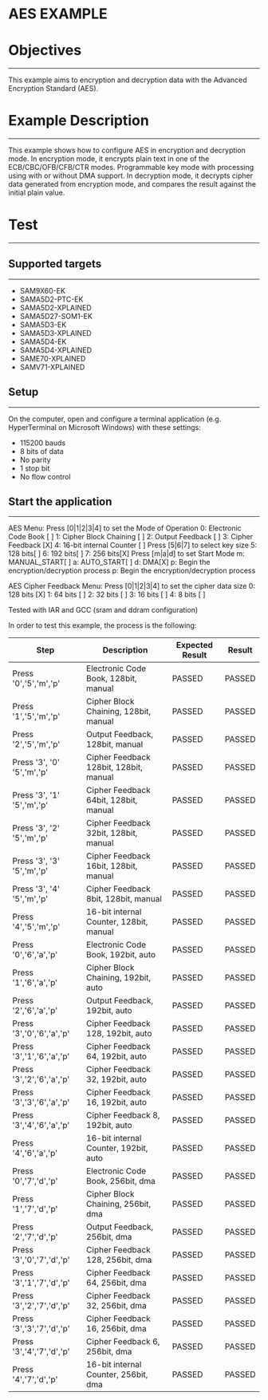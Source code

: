 AES EXAMPLE
============

# Objectives
------------
This example aims to encryption and decryption data with the Advanced
Encryption Standard (AES).

# Example Description
---------------------
This example shows how to configure AES in encryption and decryption mode. In
encryption mode, it encrypts plain text in one of the ECB/CBC/OFB/CFB/CTR
modes.
Programmable key mode with processing using with or without DMA support.
In decryption mode, it decrypts cipher data generated from encryption mode,
and compares the result against the initial plain value.

# Test
------
## Supported targets
--------------------
* SAM9X60-EK
* SAMA5D2-PTC-EK
* SAMA5D2-XPLAINED
* SAMA5D27-SOM1-EK
* SAMA5D3-EK
* SAMA5D3-XPLAINED
* SAMA5D4-EK
* SAMA5D4-XPLAINED
* SAME70-XPLAINED
* SAMV71-XPLAINED

## Setup
--------
On the computer, open and configure a terminal application
(e.g. HyperTerminal on Microsoft Windows) with these settings:
 - 115200 bauds
 - 8 bits of data
 - No parity
 - 1 stop bit
 - No flow control

## Start the application
------------------------

AES Menu:
Press [0|1|2|3|4] to set the Mode of Operation
   0: Electronic Code Book    [ ]
   1: Cipher Block Chaining   [ ]
   2: Output Feedback         [ ]
   3: Cipher Feedback         [X]
   4: 16-bit internal Counter [ ]
Press [5|6|7] to select key size
   5: 128 bits[ ]  6: 192 bits[ ]  7: 256 bits[X]
Press [m|a|d] to set Start Mode
   m: MANUAL_START[ ]  a: AUTO_START[ ]  d: DMA[X]
   p: Begin the encryption/decryption process
   p: Begin the encryption/decryption process

AES Cipher Feedback Menu:
Press [0|1|2|3|4] to set the cipher data size
   0: 128 bits [X]
   1: 64 bits [ ]
   2: 32 bits [ ]
   3: 16 bits [ ]
   4: 8 bits [ ]

Tested with IAR and GCC (sram and ddram configuration)

In order to test this example, the process is the following:

Step | Description | Expected Result | Result
-----|-------------|-----------------|-------
Press '0','5','m','p' | Electronic Code Book, 128bit, manual| PASSED | PASSED
Press '1','5','m','p' |  Cipher Block Chaining, 128bit, manual| PASSED | PASSED
Press '2','5','m','p' | Output Feedback, 128bit, manual| PASSED | PASSED
Press '3', '0' '5','m','p' | Cipher Feedback 128bit, 128bit, manual| PASSED | PASSED
Press '3', '1' '5','m','p' | Cipher Feedback 64bit, 128bit, manual| PASSED | PASSED
Press '3', '2' '5','m','p' | Cipher Feedback 32bit, 128bit, manual| PASSED | PASSED
Press '3', '3' '5','m','p' | Cipher Feedback 16bit, 128bit, manual| PASSED | PASSED
Press '3', '4' '5','m','p' | Cipher Feedback 8bit, 128bit, manual| PASSED | PASSED
Press '4','5','m','p' | 16-bit internal Counter, 128bit, manual| PASSED | PASSED
Press '0','6','a','p' | Electronic Code Book, 192bit, auto| PASSED | PASSED
Press '1','6','a','p' |  Cipher Block Chaining, 192bit, auto| PASSED | PASSED
Press '2','6','a','p' | Output Feedback, 192bit, auto| PASSED | PASSED
Press '3','0','6','a','p' | Cipher Feedback 128, 192bit, auto| PASSED | PASSED
Press '3','1','6','a','p' | Cipher Feedback 64, 192bit, auto| PASSED | PASSED
Press '3','2','6','a','p' | Cipher Feedback 32, 192bit, auto| PASSED | PASSED
Press '3','3','6','a','p' | Cipher Feedback 16, 192bit, auto| PASSED | PASSED
Press '3','4','6','a','p' | Cipher Feedback 8, 192bit, auto| PASSED | PASSED
Press '4','6','a','p' | 16-bit internal Counter, 192bit, auto| PASSED | PASSED
Press '0','7','d','p' | Electronic Code Book, 256bit, dma| PASSED | PASSED
Press '1','7','d','p' |  Cipher Block Chaining, 256bit, dma| PASSED | PASSED
Press '2','7','d','p' | Output Feedback, 256bit, dma| PASSED | PASSED
Press '3','0','7','d','p' | Cipher Feedback 128, 256bit, dma| PASSED | PASSED
Press '3','1','7','d','p' | Cipher Feedback 64, 256bit, dma| PASSED | PASSED
Press '3','2','7','d','p' | Cipher Feedback 32, 256bit, dma| PASSED | PASSED
Press '3','3','7','d','p' | Cipher Feedback 16, 256bit, dma| PASSED | PASSED
Press '3','4','7','d','p' | Cipher Feedback 6, 256bit, dma| PASSED | PASSED
Press '4','7','d','p' | 16-bit internal Counter, 256bit, dma| PASSED | PASSED
